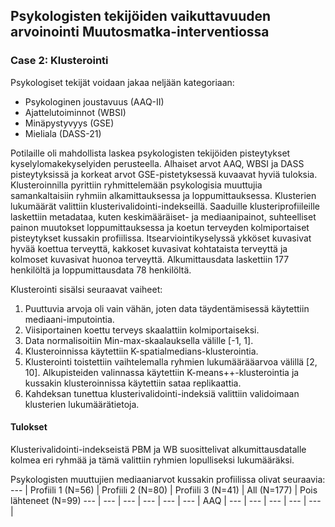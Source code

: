 ## Psykologisten tekijöiden vaikuttavuuden arvoinointi Muutosmatka-interventiossa
### Case 2: Klusterointi
Psykologiset tekijät voidaan jakaa neljään kategoriaan:
- Psykologinen joustavuus (AAQ-II)
- Ajattelutoiminnot (WBSI)
- Minäpystyvyys (GSE)
- Mieliala (DASS-21)

Potilaille oli mahdollista laskea psykologisten tekijöiden pisteytykset kyselylomakekyselyiden perusteella. Alhaiset arvot AAQ, WBSI ja DASS pisteytyksissä ja korkeat arvot GSE-pistetyksessä kuvaavat hyviä tuloksia. Klusteroinnilla pyrittiin ryhmittelemään psykologisia muuttujia samankaltaisiin ryhmiin alkamittauksessa ja loppumittauksessa. Klusterien lukumäärät valittiin klusterivalidointi-indekseillä. Saaduille klusteriprofiileille laskettiin metadataa, kuten keskimääräiset- ja mediaanipainot, suhteelliset painon muutokset loppumittauksessa ja koetun terveyden kolmiportaiset pisteytykset kussakin profiilissa. Itsearviointikyselyssä ykköset kuvasivat hyvää koettua terveyttä, kakkoset kuvasivat kohtataista terveyttä ja kolmoset kuvasivat huonoa terveyttä. Alkumittausdata laskettiin 177 henkilöltä ja loppumittausdata 78 henkilöltä.  

Klusterointi sisälsi seuraavat vaiheet:
1. Puuttuvia arvoja oli vain vähän, joten data täydentämisessä käytettiin mediaani-imputointia.
2. Viisiportainen koettu terveys skaalattiin kolmiportaiseksi.
3. Data normalisoitiin Min-max-skaalauksella välille [-1, 1].
4. Klusteroinnissa käytettiin K-spatialmedians-klusterointia.
5. Klusterointi toistettiin vaihtelemalla ryhmien lukumäärääarvoa välillä [2, 10]. Alkupisteiden valinnassa käytettiin K-means++-klusterointia ja kussakin klusteroinnissa käytettiin sataa replikaattia. 
6. Kahdeksan tunettua klusterivalidointi-indeksiä valittiin validoimaan klusterien lukumäärätietoja.   

#### Tulokset

Klusterivalidointi-indekseistä PBM ja WB suosittelivat alkumittausdatalle kolmea eri ryhmää ja tämä valittiin ryhmien lopulliseksi lukumääräksi. 

Psykologisten muuttujien mediaaniarvot kussakin profiilissa olivat seuraavia:
---  | Profiili 1 (N=56)  | Profiili 2 (N=80) | Profiili 3 (N=41) | All (N=177) | Pois lähteneet (N=99)
---  | ---  | ---  | ---  | ---  | ---  |
AAQ  | ---  | ---  | ---  | ---  | ---  |

